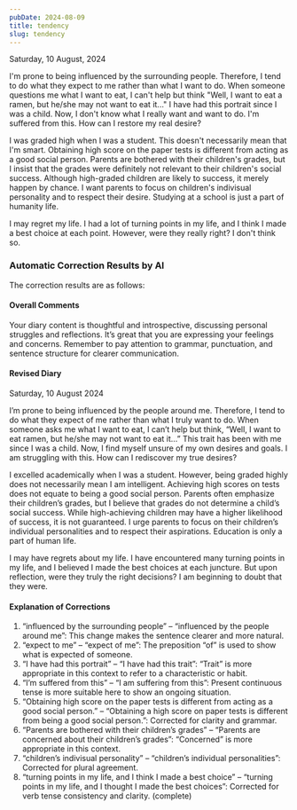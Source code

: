 ```yaml
---
pubDate: 2024-08-09
title: tendency
slug: tendency
---
```


Saturday, 10 August, 2024

I'm prone to being influenced by the surrounding people. Therefore, I tend to do what they expect to me rather than what I want to do. When someone questions me what I want to eat, I can't help but think "Well, I want to eat a ramen, but he/she may not want to eat it..." I have had this portrait since I was a child. Now, I don't know what I really want and want to do. I'm suffered from this. How can I restore my real desire?

I was graded high when I was a student. This doesn't necessarily mean that I'm smart. Obtaining high score on the paper tests is different from acting as a good social person. Parents are bothered with their children's grades, but I insist that the grades were definitely not relevant to their children's social success. Although high-graded children are likely to success, it merely happen by chance. I want parents to focus on children's indivisual personality and to respect their desire. Studying at a school is just a part of humanity life.

I may regret my life. I had a lot of turning points in my life, and I think I made a best choice at each point. However, were they really right? I don't think so.

### Automatic Correction Results by AI
The correction results are as follows:

#### Overall Comments
Your diary content is thoughtful and introspective, discussing personal struggles and reflections. It’s great that you are expressing your feelings and concerns. Remember to pay attention to grammar, punctuation, and sentence structure for clearer communication.

#### Revised Diary
Saturday, 10 August 2024

I’m prone to being influenced by the people around me. Therefore, I tend to do what they expect of me rather than what I truly want to do. When someone asks me what I want to eat, I can’t help but think, “Well, I want to eat ramen, but he/she may not want to eat it…” This trait has been with me since I was a child. Now, I find myself unsure of my own desires and goals. I am struggling with this. How can I rediscover my true desires?

I excelled academically when I was a student. However, being graded highly does not necessarily mean I am intelligent. Achieving high scores on tests does not equate to being a good social person. Parents often emphasize their children’s grades, but I believe that grades do not determine a child’s social success. While high-achieving children may have a higher likelihood of success, it is not guaranteed. I urge parents to focus on their children’s individual personalities and to respect their aspirations. Education is only a part of human life.

I may have regrets about my life. I have encountered many turning points in my life, and I believed I made the best choices at each juncture. But upon reflection, were they truly the right decisions? I am beginning to doubt that they were.

#### Explanation of Corrections
1. “influenced by the surrounding people” – “influenced by the people around me”: This change makes the sentence clearer and more natural.
2. “expect to me” – “expect of me”: The preposition “of” is used to show what is expected of someone.
3. “I have had this portrait” – “I have had this trait”: “Trait” is more appropriate in this context to refer to a characteristic or habit.
4. “I’m suffered from this” – “I am suffering from this”: Present continuous tense is more suitable here to show an ongoing situation.
5. “Obtaining high score on the paper tests is different from acting as a good social person.” – “Obtaining a high score on paper tests is different from being a good social person.”: Corrected for clarity and grammar.
6. “Parents are bothered with their children’s grades” – “Parents are concerned about their children’s grades”: “Concerned” is more appropriate in this context.
7. “children’s indivisual personality” – “children’s individual personalities”: Corrected for plural agreement.
8. “turning points in my life, and I think I made a best choice” – “turning points in my life, and I thought I made the best choices”: Corrected for verb tense consistency and clarity. (complete)